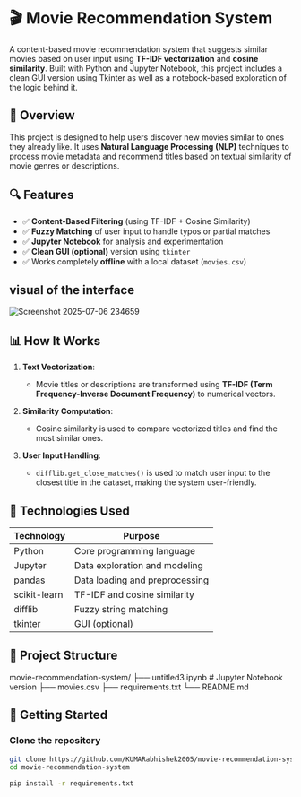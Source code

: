 # 🎬 Movie Recommendation System

A content-based movie recommendation system that suggests similar movies based on user input using **TF-IDF vectorization** and **cosine similarity**. Built with Python and Jupyter Notebook, this project includes a clean GUI version using Tkinter as well as a notebook-based exploration of the logic behind it.


## 📌 Overview

This project is designed to help users discover new movies similar to ones they already like. It uses **Natural Language Processing (NLP)** techniques to process movie metadata and recommend titles based on textual similarity of movie genres or descriptions.

## 🔍 Features

- ✅ **Content-Based Filtering** (using TF-IDF + Cosine Similarity)
- ✅ **Fuzzy Matching** of user input to handle typos or partial matches
- ✅ **Jupyter Notebook** for analysis and experimentation
- ✅ **Clean GUI (optional)** version using `tkinter`
- ✅ Works completely **offline** with a local dataset (`movies.csv`)

## visual of the interface 

![Screenshot 2025-07-06 234659](https://github.com/user-attachments/assets/65448597-16e5-4d11-8265-20678fd4a808)



## 📊 How It Works

1. **Text Vectorization**:
   - Movie titles or descriptions are transformed using **TF-IDF (Term Frequency-Inverse Document Frequency)** to numerical vectors.

2. **Similarity Computation**:
   - Cosine similarity is used to compare vectorized titles and find the most similar ones.

3. **User Input Handling**:
   - `difflib.get_close_matches()` is used to match user input to the closest title in the dataset, making the system user-friendly.

## 🧠 Technologies Used

| Technology   | Purpose                        |
|--------------|--------------------------------|
| Python       | Core programming language      |
| Jupyter      | Data exploration and modeling  |
| pandas       | Data loading and preprocessing |
| scikit-learn | TF-IDF and cosine similarity   |
| difflib      | Fuzzy string matching          |
| tkinter      | GUI (optional)                 |

## 📂 Project Structure
movie-recommendation-system/
├── untitled3.ipynb # Jupyter Notebook version
├── movies.csv 
├── requirements.txt 
└── README.md 
## 🚀 Getting Started

### Clone the repository
```bash
git clone https://github.com/KUMARabhishek2005/movie-recommendation-system.git
cd movie-recommendation-system

pip install -r requirements.txt
